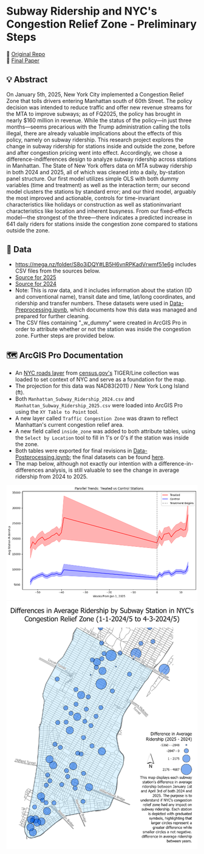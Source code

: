 # Subway Ridership and NYC's Congestion Relief Zone - Preliminary Steps 
📁 [Original Repo](https://github.com/vaughnmitchell13/econ308-proj)\
📝 [Final Paper](https://github.com/vaughnmitchell13/vaughnmitchell13.github.io/raw/main/DID-ECON308/ECON308-Final%20Paper%20(2).pdf)

## 💡 **Abstract**
On January 5th, 2025, New York City implemented a Congestion Relief Zone that tolls drivers
entering Manhattan south of 60th Street. The policy decision was intended to reduce traffic and
offer new revenue streams for the MTA to improve subways; as of FQ2025, the policy has
brought in nearly $160 million in revenue. While the status of the policy—in just three
months—seems precarious with the Trump administration calling the tolls illegal, there are
already valuable implications about the effects of this policy, namely on subway ridership. This
research project explores the change in subway ridership for stations inside and outside the zone,
before and after congestion pricing went into effect. Accordingly, we chose a difference-indifferences design to analyze subway ridership across stations in Manhattan. The State of New
York offers data on MTA subway ridership in both 2024 and 2025, all of which was cleaned into
a daily, by-station panel structure. Our first model utilizes simple OLS with both dummy
variables (time and treatment) as well as the interaction term; our second model clusters the
stations by standard error; and our third model, arguably the most improved and actionable,
controls for time-invariant characteristics like holidays or construction as well as stationinvariant characteristics like location and inherent busyness. From our fixed-effects model—the
strongest of the three—there indicates a predicted increase in 641 daily riders for stations inside
the congestion zone compared to stations outside the zone.

## 👾 **Data**
  - https://mega.nz/folder/S8o3iDQY#LB5H6vnRPKadVrwmf51e6g includes CSV files from the sources below.
  - [Source for 2025](https://catalog.data.gov/dataset/mta-subway-hourly-ridership-beginning-2025)
  - [Source for 2024](https://data.ny.gov/Transportation/MTA-Subway-Hourly-Ridership-2020-2024/wujg-7c2s/about_data)
  - Note: This is *raw* data, and it includes information about the station (ID and conventional name), transit date and time, lat/long coordinates, and ridership and transfer numbers. These datasets were used in [Data-Preprocessing.ipynb](./Data-Preprocessing.ipynb), which documents how this data was managed and prepared for further cleaning.
  - The CSV files containing "_w_dummy" were created in ArcGIS Pro in order to attribute whether or not the station was inside the congestion zone. Further steps are provided below.
 
## 🗺️ **ArcGIS Pro Documentation**
  - An [NYC roads layer](./data/tl_2023_36061_roads.shp) from [census.gov's](https://catalog.data.gov/dataset/tiger-line-shapefile-2023-state-new-york-primary-and-secondary-roads) TIGER/Line collection was loaded to set context of NYC and serve as a foundation for the map.
  - The projection for this data was NAD83(2011) / New York Long Island (ft).
  - Both `Manhattan_Subway_Ridership_2024.csv` and `Manhattan_Subway_Ridership_2025.csv` were loaded into ArcGIS Pro using the `XY Table to Point` tool.
  - A new layer called `Traffic Congestion Zone` was drawn to reflect Manhattan's current congestion relief area.
  - A new field called `inside_zone` was added to both attribute tables, using the `Select by Location` tool to fill in 1's or 0's if the station was inside the zone.
  - Both tables were exported for final revisions in [Data-Postprocessing.ipynb](./Data-Postprocessing.ipynb); the final datasets can be found [here](./data/).
  - The map below, although not exactly our intention with a difference-in-differences analysis, is still valuable to see the change in average ridership from 2024 to 2025.

![Figure 1](https://raw.githubusercontent.com/vaughnmitchell13/vaughnmitchell13.github.io/main/DID-ECON308/parallel_trends.png)
![Figure 2](https://raw.githubusercontent.com/vaughnmitchell13/vaughnmitchell13.github.io/main/DID-ECON308/Layout.png)

